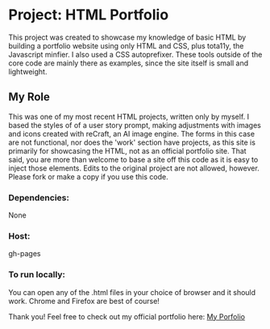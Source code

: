 # Project: HTML Portfolio

This project was created to showcase my knowledge of basic HTML by building a portfolio website using only HTML and CSS, plus tota11y, the Javascript minfier. I also used a CSS autoprefixer. These tools outside of the core code are mainly there as examples, since the site itself is small and lightweight.

## My Role
This was one of my most recent HTML projects, written only by myself. I based the styles of of a user story prompt, making adjustments with images and icons created with reCraft, an AI image engine. The forms in this case are not functional, nor does the 'work' section have projects, as this site is primarily for showcasing the HTML, not as an official portfolio site. That said, you are more than welcome to base a site off this code as it is easy to inject those elements. Edits to the original project are not allowed, however. Please fork or make a copy if you use this code.

### Dependencies:
None

### Host:
gh-pages

### To run locally:
You can open any of the .html files in your choice of browser and it should work. Chrome and Firefox are best of course!

Thank you! Feel free to check out my official portfolio here: [My Porfolio](https://eryncraig.github.io/official-portfolio/#hero)
